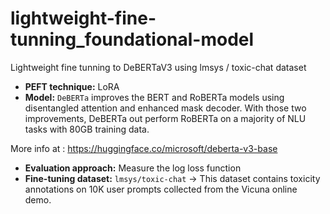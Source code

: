 # lightweight-fine-tunning_foundational-model
Lightweight fine tunning to DeBERTaV3 using lmsys / toxic-chat  dataset

* **PEFT technique:** LoRA
* **Model:** `DeBERTa` improves the BERT and RoBERTa models using disentangled attention and enhanced mask decoder. With those two improvements, DeBERTa out perform RoBERTa on a majority of NLU tasks with 80GB training data.

More info at : https://huggingface.co/microsoft/deberta-v3-base

* **Evaluation approach:** Measure the log loss function
* **Fine-tuning dataset:** `lmsys/toxic-chat` -> This dataset contains toxicity annotations on 10K user prompts collected from the Vicuna online demo.
